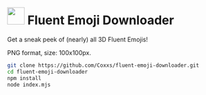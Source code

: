 # <img src="https://i.imgur.com/KCgJ8m7.png" width="40" height="40"> Fluent Emoji Downloader
Get a sneak peek of (nearly) all 3D Fluent Emojis!

PNG format, size: 100x100px.

```bash
git clone https://github.com/Coxxs/fluent-emoji-downloader.git
cd fluent-emoji-downloader
npm install
node index.mjs
```

